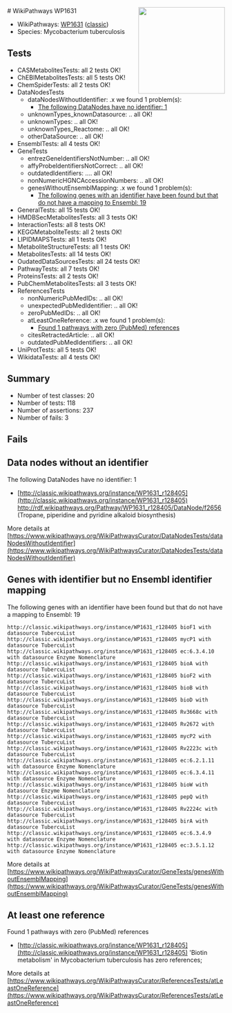 <img style="float: right; width: 200px" src="https://upload.wikimedia.org/wikipedia/commons/thumb/8/83/Wplogo_with_text_500.png/640px-Wplogo_with_text_500.png" />
# WikiPathways WP1631

* WikiPathways: [WP1631](https://wikipathways.org/pathways/WP1631) ([classic](https://classic.wikipathways.org/instance/WP1631))
* Species: Mycobacterium tuberculosis
## Tests
* CASMetabolitesTests: all 2 tests OK!
* ChEBIMetabolitesTests: all 5 tests OK!
* ChemSpiderTests: all 2 tests OK!
* DataNodesTests
    * dataNodesWithoutIdentifier: .x we found 1 problem(s):
        * [The following DataNodes have no identifier: 1](#d2d32fa0)
    * unknownTypes_knownDatasource: .. all OK!
    * unknownTypes: .. all OK!
    * unknownTypes_Reactome: .. all OK!
    * otherDataSource: .. all OK!
* EnsemblTests: all 4 tests OK!
* GeneTests
    * entrezGeneIdentifiersNotNumber: .. all OK!
    * affyProbeIdentifiersNotCorrect: .. all OK!
    * outdatedIdentifiers: .... all OK!
    * nonNumericHGNCAccessionNumbers: .. all OK!
    * genesWithoutEnsemblMapping: .x we found 1 problem(s):
        * [The following genes with an identifier have been found but that do not have a mapping to Ensembl: 19](#c4e54316)
* GeneralTests: all 15 tests OK!
* HMDBSecMetabolitesTests: all 3 tests OK!
* InteractionTests: all 8 tests OK!
* KEGGMetaboliteTests: all 2 tests OK!
* LIPIDMAPSTests: all 1 tests OK!
* MetaboliteStructureTests: all 1 tests OK!
* MetabolitesTests: all 14 tests OK!
* OudatedDataSourcesTests: all 24 tests OK!
* PathwayTests: all 7 tests OK!
* ProteinsTests: all 2 tests OK!
* PubChemMetabolitesTests: all 3 tests OK!
* ReferencesTests
    * nonNumericPubMedIDs: .. all OK!
    * unexpectedPubMedIdentifier: .. all OK!
    * zeroPubMedIDs: .. all OK!
    * atLeastOneReference: .x we found 1 problem(s):
        * [Found 1 pathways with zero (PubMed) references](#d0a459f0)
    * citesRetractedArticle: .. all OK!
    * outdatedPubMedIdentifiers: .. all OK!
* UniProtTests: all 5 tests OK!
* WikidataTests: all 4 tests OK!


## Summary

* Number of test classes: 20
* Number of tests: 118
* Number of assertions: 237
* Number of fails: 3

## Fails

<a name="d2d32fa0" />

## Data nodes without an identifier

The following DataNodes have no identifier: 1

* [http://classic.wikipathways.org/instance/WP1631_r128405](http://classic.wikipathways.org/instance/WP1631_r128405) http://rdf.wikipathways.org/Pathway/WP1631_r128405/DataNode/f2656 (Tropane, piperidine and 
pyridine alkaloid biosynthesis)


More details at [https://www.wikipathways.org/WikiPathwaysCurator/DataNodesTests/dataNodesWithoutIdentifier](https://www.wikipathways.org/WikiPathwaysCurator/DataNodesTests/dataNodesWithoutIdentifier)

<a name="c4e54316" />

## Genes with identifier but no Ensembl identifier mapping

The following genes with an identifier have been found but that do not have a mapping to Ensembl: 19
```
http://classic.wikipathways.org/instance/WP1631_r128405 bioF1 with datasource TubercuList
http://classic.wikipathways.org/instance/WP1631_r128405 mycP1 with datasource TubercuList
http://classic.wikipathways.org/instance/WP1631_r128405 ec:6.3.4.10 with datasource Enzyme Nomenclature
http://classic.wikipathways.org/instance/WP1631_r128405 bioA with datasource TubercuList
http://classic.wikipathways.org/instance/WP1631_r128405 bioF2 with datasource TubercuList
http://classic.wikipathways.org/instance/WP1631_r128405 bioB with datasource TubercuList
http://classic.wikipathways.org/instance/WP1631_r128405 bioD with datasource TubercuList
http://classic.wikipathways.org/instance/WP1631_r128405 Rv3668c with datasource TubercuList
http://classic.wikipathways.org/instance/WP1631_r128405 Rv2672 with datasource TubercuList
http://classic.wikipathways.org/instance/WP1631_r128405 mycP2 with datasource TubercuList
http://classic.wikipathways.org/instance/WP1631_r128405 Rv2223c with datasource TubercuList
http://classic.wikipathways.org/instance/WP1631_r128405 ec:6.2.1.11 with datasource Enzyme Nomenclature
http://classic.wikipathways.org/instance/WP1631_r128405 ec:6.3.4.11 with datasource Enzyme Nomenclature
http://classic.wikipathways.org/instance/WP1631_r128405 bioW with datasource Enzyme Nomenclature
http://classic.wikipathways.org/instance/WP1631_r128405 pepQ with datasource TubercuList
http://classic.wikipathways.org/instance/WP1631_r128405 Rv2224c with datasource TubercuList
http://classic.wikipathways.org/instance/WP1631_r128405 birA with datasource TubercuList
http://classic.wikipathways.org/instance/WP1631_r128405 ec:6.3.4.9 with datasource Enzyme Nomenclature
http://classic.wikipathways.org/instance/WP1631_r128405 ec:3.5.1.12 with datasource Enzyme Nomenclature
```

More details at [https://www.wikipathways.org/WikiPathwaysCurator/GeneTests/genesWithoutEnsemblMapping](https://www.wikipathways.org/WikiPathwaysCurator/GeneTests/genesWithoutEnsemblMapping)

<a name="d0a459f0" />

## At least one reference

Found 1 pathways with zero (PubMed) references

* [http://classic.wikipathways.org/instance/WP1631_r128405](http://classic.wikipathways.org/instance/WP1631_r128405) 'Biotin metabolism' in Mycobacterium tuberculosis has zero references; 


More details at [https://www.wikipathways.org/WikiPathwaysCurator/ReferencesTests/atLeastOneReference](https://www.wikipathways.org/WikiPathwaysCurator/ReferencesTests/atLeastOneReference)

